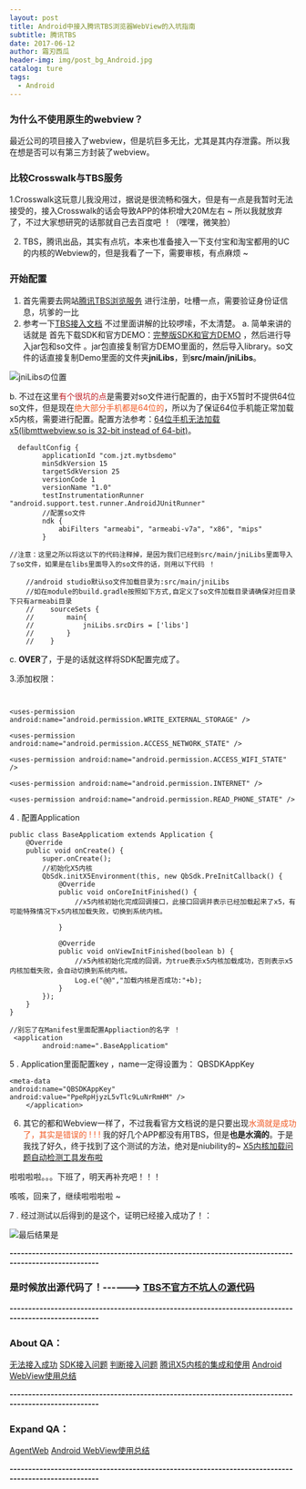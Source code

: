 ```yaml
---
layout: post
title: Android中接入腾讯TBS浏览器WebView的入坑指南
subtitle: 腾讯TBS
date: 2017-06-12
author: 霜刃西瓜
header-img: img/post_bg_Android.jpg
catalog: ture
tags:
  - Android
---
```


###  为什么不使用原生的webview？
最近公司的项目接入了webview，但是坑巨多无比，尤其是其内存泄露。所以我在想是否可以有第三方封装了webview。
###  比较Crosswalk与TBS服务
1.Crosswalk这玩意儿我没用过，据说是很流畅和强大，但是有一点是我暂时无法接受的，接入Crosswalk的话会导致APP的体积增大20M左右 ~ 所以我就放弃了，不过大家想研究的话那就自己去百度吧 ！（嘿嘿，微笑脸） 

2. TBS，腾讯出品，其实有点坑，本来也准备接入一下支付宝和淘宝都用的UC的内核的Webview的，但是我看了一下，需要审核，有点麻烦 ~

### 开始配置
1. 首先需要去网站[腾讯TBS浏览服务](https://x5.tencent.com/tbs/technical.html#/) 进行注册，吐槽一点，需要验证身份证信息，坑爹的一比 
2. 参考一下[TBS接入文档](https://x5.tencent.com/tbs/guide/sdkInit.html) 不过里面讲解的比较啰嗦，不太清楚。
    a. 简单来讲的话就是 首先下载SDK和官方DEMO：[完整版SDK和官方DEMO](https://x5.tencent.com/tbs/sdk.html) ，然后进行导入jar包和so文件 。jar包直接复制官方DEMO里面的，然后导入library。so文件的话直接复制Demo里面的文件夹**jniLibs**，到**src/main/jniLibs**。

  ![jniLibsの位置](https://imgconvert.csdnimg.cn/aHR0cDovL2ltZy5ibG9nLmNzZG4ubmV0LzIwMTcwNjEzMDk1MTIxMzQz?x-oss-process=image/format,png)

 b. 不过在这里<font color="#BE1A21">有个很坑的点</font>是需要对so文件进行配置的，由于X5暂时不提供64位so文件，但是现在<font color="#F15A24">绝大部分手机都是64位的</font>，所以为了保证64位手机能正常加载x5内核，需要进行配置。配置方法参考：[64位手机无法加载x5(libmttwebview.so is 32-bit instead of 64-bit)](https://x5.tencent.com/tbs/technical.html#/detail/sdk/1/34cf1488-7dc2-41ca-a77f-0014112bcab7)。

```
  defaultConfig {
        applicationId "com.jzt.mytbsdemo"
        minSdkVersion 15
        targetSdkVersion 25
        versionCode 1
        versionName "1.0"
        testInstrumentationRunner "android.support.test.runner.AndroidJUnitRunner"
        //配置so文件
        ndk {
            abiFilters "armeabi", "armeabi-v7a", "x86", "mips"
        }

//注意：这里之所以将这以下的代码注释掉，是因为我们已经到src/main/jniLibs里面导入了so文件，如果是在libs里面导入的so文件的话，则用以下代码 ！

    //android studio默认so文件加载目录为:src/main/jniLibs
    //如在module的build.gradle按照如下方式,自定义了so文件加载目录请确保对应目录下只有armeabi目录
    //    sourceSets {
    //        main{
    //            jniLibs.srcDirs = ['libs']
    //        }
    //    }
```

c. **OVER**了，于是的话就这样将SDK配置完成了。

3.添加权限：

```


<uses-permission android:name="android.permission.WRITE_EXTERNAL_STORAGE" />

<uses-permission android:name="android.permission.ACCESS_NETWORK_STATE" />

<uses-permission android:name="android.permission.ACCESS_WIFI_STATE" />

<uses-permission android:name="android.permission.INTERNET" />

<uses-permission android:name="android.permission.READ_PHONE_STATE" />

```

4 . 配置Application

```
public class BaseApplicatiom extends Application {
    @Override
    public void onCreate() {
        super.onCreate();
        //初始化X5内核
        QbSdk.initX5Environment(this, new QbSdk.PreInitCallback() {
            @Override
            public void onCoreInitFinished() {
                //x5内核初始化完成回调接口，此接口回调并表示已经加载起来了x5，有可能特殊情况下x5内核加载失败，切换到系统内核。

            }

            @Override
            public void onViewInitFinished(boolean b) {
                //x5內核初始化完成的回调，为true表示x5内核加载成功，否则表示x5内核加载失败，会自动切换到系统内核。
                Log.e("@@","加载内核是否成功:"+b);
            }
        });
    }
}
```

```![这里写图片描述](http://img.blog.csdn.net/20170613095044780?watermark/2/text/aHR0cDovL2Jsb2cuY3Nkbi5uZXQvdTAxMDMxMjk0OQ==/font/5a6L5L2T/fontsize/400/fill/I0JBQkFCMA==/dissolve/70/gravity/SouthEast)
//别忘了在Manifest里面配置Appliaction的名字 ！
 <application
        android:name=".BaseApplicatiom"
```
5 .  Application里面配置key ，name一定得设置为： QBSDKAppKey

```
<meta-data  
android:name="QBSDKAppKey"  
android:value="PpeRpHjyzL5vTlc9LuNrRmHM" />
    </application>  
```

6. 其它的都和Webview一样了，不过我看官方文档说的是只要出现<font color="#F15A24">水滴就是成功了，其实是错误的 ! ! ! </font>我的好几个APP都没有用TBS，但是**也是水滴的**。于是我找了好久，终于找到了这个测试的方法，绝对是niubility的~  [X5内核加载问题自动检测工具发布啦](http://bbs.mb.qq.com/thread-1944983-1-1.html)

啦啦啦啦。。。下班了，明天再补充吧！！！

咳咳，回来了，继续啦啦啦啦 ~ 

7 . 经过测试以后得到的是这个，证明已经接入成功了！：

![最后结果是](https://imgconvert.csdnimg.cn/aHR0cDovL2ltZy5ibG9nLmNzZG4ubmV0LzIwMTcwNjEzMTAwMjE5NDcz?x-oss-process=image/format,png)


**----------------------------------------------------------------------------------------------------**

### 是时候放出源代码了！------> [TBS不官方不坑人の源代码](https://github.com/jzt-Tesla/MyTencentTBSDemo)

**----------------------------------------------------------------------------------------------------**

### About QA：

[无法接入成功](接入tbs) 
[SDK接入问题](https://x5.tencent.com/tbs/technical.html#/sdk) 
[判断接入问题](http://bbs.mb.qq.com/thread-1444656-1-1.html)
[腾讯X5内核的集成和使用](http://blog.csdn.net/langxingtianxi/article/details/51774347)
[Android WebView使用总结](https://zhuanlan.zhihu.com/p/23388355?refer=siyehua)

**----------------------------------------------------------------------------------------------------**
### Expand QA：
[AgentWeb](https://github.com/jzt-Tesla/AgentWeb)
[Android WebView使用总结](https://zhuanlan.zhihu.com/p/23388355?refer=siyehua)

**----------------------------------------------------------------------------------------------------**

